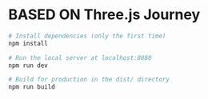 # BASED ON Three.js Journey

```bash
# Install dependencies (only the first time)
npm install

# Run the local server at localhost:8080
npm run dev

# Build for production in the dist/ directory
npm run build
```
